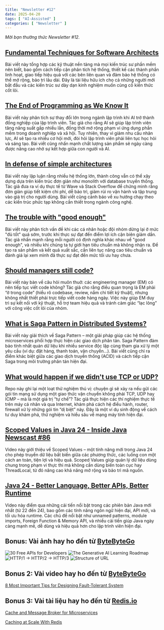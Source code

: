 ```yaml
---
title: "Newsletter #12"
date: 2025-04-20
tags: [ "AI-Assisted" ]
categories: [ "Newsletter" ]
---
```


*Mời bạn thưởng thức Newsletter \#12.*

## [Fundamental Techniques for Software Architects](https://www.workingsoftware.dev/fundamental-techniques-for-software-architects/)

Bài viết này tổng hợp các kỹ thuật nền tảng mà mọi kiến trúc sư phần mềm nên biết, bao gồm cách tiếp cận phân tích hệ thống, thiết kế các thành phần linh hoạt, giao tiếp hiệu quả với các bên liên quan và đảm bảo hệ thống có thể mở rộng, bảo trì lâu dài. Đây là tài liệu hữu ích cho cả những người mới bắt đầu và các kiến trúc sư dày dạn kinh nghiệm muốn củng cố kiến thức cốt lõi.

## [The End of Programming as We Know It](https://www.oreilly.com/radar/the-end-of-programming-as-we-know-it/)

Bài viết này phân tích sự thay đổi lớn trong ngành lập trình khi AI trở thành đồng nghiệp của lập trình viên. Tác giả cho rằng AI sẽ giúp lập trình viên tăng năng suất gấp nhiều lần, đồng thời mở rộng phạm vi ứng dụng phần mềm trong doanh nghiệp và xã hội. Tuy nhiên, thay vì giảm nhu cầu nhân lực, AI sẽ tạo ra nhiều cơ hội mới, đòi hỏi lập trình viên phải liên tục học hỏi và sáng tạo. Bài viết cũng nhấn mạnh chất lượng sản phẩm sẽ ngày càng được nâng cao nhờ sự kết hợp giữa con người và AI.

## [In defense of simple architectures](https://danluu.com/simple-architectures/)

Bài viết này lập luận rằng nhiều hệ thống lớn, thành công vẫn có thể xây dựng dựa trên kiến trúc đơn giản như monolith với database truyền thống. Tác giả đưa ra ví dụ thực tế từ Wave và Stack Overflow để chứng minh rằng đơn giản giúp tiết kiệm chi phí, dễ bảo trì, giảm rủi ro vận hành và tập trung vào giá trị cho người dùng. Bài viết cũng cảnh báo về xu hướng chạy theo các kiến trúc phức tạp không cần thiết trong ngành công nghệ.

## [The trouble with "good enough"](https://newsletter.weskao.com/p/the-trouble-with-good-enough)

Bài viết này phân tích vấn đề khi các cá nhân hoặc đội nhóm dừng lại ở mức "đủ tốt" quá sớm, trước khi thực sự đạt đến điểm lợi ích cận biên giảm dần. Tác giả nhấn mạnh rằng mỗi người có định nghĩa khác nhau về "good enough", và nhiều khi chúng ta tự giới hạn tiêu chuẩn mà không nhận ra. Để tạo ra sản phẩm và kết quả xuất sắc, cần liên tục nâng cao tiêu chuẩn và đánh giá lại xem mình đã thực sự đạt đến mức tối ưu hay chưa.

## [Should managers still code?](https://theengineeringmanager.substack.com/p/should-managers-still-code)

Bài viết này bàn về câu hỏi muôn thuở: các engineering manager (EM) có nên tiếp tục viết code không? Tác giả cho rằng điều quan trọng là EM phải “ở trong code” (hiểu rõ codebase, review, nắm chi tiết kỹ thuật), nhưng không nhất thiết phải trực tiếp viết code hàng ngày. Việc này giúp EM duy trì sự kết nối với kỹ thuật, hỗ trợ team hiệu quả và tránh cảm giác “lạc lõng” với công việc cốt lõi của nhóm.

## [What is Saga Pattern in Distributed Systems?](https://newsletter.scalablethread.com/p/what-is-saga-pattern-in-distributed)

Bài viết này giải thích về Saga Pattern – một giải pháp giúp các hệ thống microservices phối hợp thực hiện các giao dịch phân tán. Saga Pattern đảm bảo tính nhất quán dữ liệu khi nhiều service độc lập cùng tham gia xử lý một yêu cầu (ví dụ: đặt hàng, thanh toán, vận chuyển...). Bài viết cũng chỉ ra điểm khác biệt giữa các giao dịch truyền thống (ACID) và cách tiếp cận Saga trong môi trường phân tán hiện đại.

## [What would happen if we didn't use TCP or UDP?](https://github.com/Hawzen/hdp)

Repo này ghi lại một loạt thử nghiệm thú vị: chuyện gì sẽ xảy ra nếu gửi các gói tin mạng sử dụng một giao thức vận chuyển không phải TCP, UDP hay ICMP – mà là một giá trị “tự chế”? Tác giả thực hiện các thí nghiệm thực tế trên máy cá nhân và qua Internet, khám phá cách hệ điều hành, router, firewall xử lý những gói tin “dị biệt” này. Đây là một ví dụ sinh động về cách tư duy khám phá, thử nghiệm và hiểu sâu về mạng máy tính hiện đại.

## [Scoped Values in Java 24 - Inside Java Newscast #86](https://www.youtube.com/watch?v=7tfUJLUbZiM)

Video này giới thiệu về Scoped Values – một tính năng mới trong Java 24 cho phép truyền dữ liệu bất biến giữa các phương thức, các luồng con một cách an toàn, tiện lợi và hiệu quả. Scoped Values giúp quản lý dữ liệu dùng chung trong phạm vi thực thi mà không cần dùng biến toàn cục hay ThreadLocal, từ đó nâng cao khả năng mở rộng và bảo trì mã nguồn.

## [Java 24 - Better Language, Better APIs, Better Runtime](https://www.youtube.com/watch?v=2NTyzL-9Bfo)

Video này điểm qua những cải tiến nổi bật trong các phiên bản Java mới nhất (từ 22 đến 24), bao gồm các tính năng ngôn ngữ hiện đại, API mới, và tối ưu hóa runtime. Các chủ đề nổi bật như unnamed patterns, module imports, Foreign Function & Memory API, và nhiều cải tiến giúp Java ngày càng mạnh mẽ, dễ dùng và hiệu quả hơn cho lập trình viên hiện đại.

## Bonus: Vài ảnh hay ho đến từ [ByteByteGo](https://bytebytego.com/)

![30 Free APIs for Developers](img/f112df94-df52-4140-98ec-873e5b74d988_1280x1601.gif)
![The Generative AI Learning Roadmap](img/c3bf4776-744b-4e87-85f8-6dddd6d85597_1280x1566.gif)
![HTTP/1 -> HTTP/2 -> HTTP/3](img/c1dbb32e-8d1b-4c13-ae48-fe485ad92191_1280x1601.gif)
![Structure of URL](img/d864f35c-537c-4571-8644-ce20d1a0caa5_1280x1427.gif)

## Bonus 2: Vài video hay ho đến từ [ByteByteGo](https://bytebytego.com/)

[8 Most Important Tips for Designing Fault-Tolerant System](https://www.youtube.com/watch?v=3Lis4w4_bBc)

## Bonus 3: Vài tài liệu hay ho đến từ [Redis.io](https://redis.io/)

[Cache and Message Broker for Microservices](doc/cache-and-message-broker-for-microservices-solution-brief.pdf)

[Caching at Scale With Redis](doc/caching-at-scale-with-redis-updated-2021-12-04.pdf)